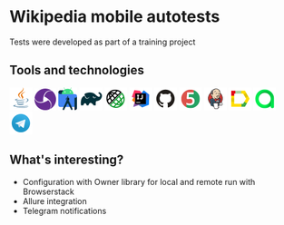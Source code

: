 # Wikipedia mobile autotests
Tests were developed as part of a training project

## Tools and technologies
![This is an image](/media/Java.png)
![This is an image](/media/appium.png)
![This is an image](/media/androidstudio.png)
![This is an image](/media/Gradle.png)
![This is an image](/media/Rest-Assured.png)
![This is an image](/media/Intelij_IDEA.png)
![This is an image](/media/Github.png)
![This is an image](/media/JUnit5.png)
![This is an image](/media/Jenkins.png)
![This is an image](/media/Allure_Report.png)
![This is an image](/media/AllureTestOps.png)
![This is an image](/media/Telegram.png)


## What's interesting?

* Configuration with Owner library for local and remote run with Browserstack
* Allure integration
* Telegram notifications


